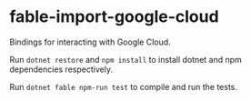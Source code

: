 # fable-import-google-cloud

Bindings for interacting with Google Cloud.

Run `dotnet restore` and `npm install` to install dotnet and npm dependencies respectively.

Run `dotnet fable npm-run test` to compile and run the tests.
